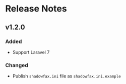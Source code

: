 # Release Notes

## v1.2.0

### Added

- Support Laravel 7

### Changed

- Publish `shadowfax.ini` file as `shadowfax.ini.example`
